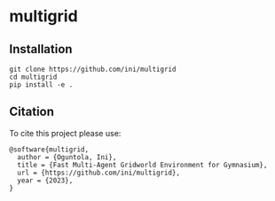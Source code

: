 # multigrid

## Installation

    git clone https://github.com/ini/multigrid
    cd multigrid
    pip install -e .

## Citation

To cite this project please use:

```
@software{multigrid,
  author = {Oguntola, Ini},
  title = {Fast Multi-Agent Gridworld Environment for Gymnasium},
  url = {https://github.com/ini/multigrid},
  year = {2023},
}
```
